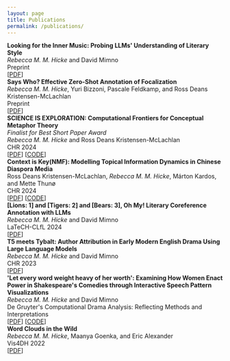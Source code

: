 ```yaml
---
layout: page
title: Publications
permalink: /publications/
---
```

<link rel="stylesheet" href="/assets/css/main.css">
<div style="font-weight: bold;"><emph>Looking for the Inner Music</emph>: Probing LLMs' Understanding of Literary Style</div>
<div><em class='author-highlight'>Rebecca M. M. Hicke</em> and David Mimno</div>
<div>Preprint</div>
<div>[<a href="https://arxiv.org/pdf/2502.03647">PDF</a>]</div>
<div class="small-spacer"></div>
<div style="font-weight: bold;">Says Who? Effective Zero-Shot Annotation of Focalization</div>
<div><em class='author-highlight'>Rebecca M. M. Hicke</em>, Yuri Bizzoni, Pascale Feldkamp, and Ross Deans Kristensen-McLachlan</div>
<div>Preprint</div>
<div>[<a href="https://arxiv.org/pdf/2409.11390">PDF</a>]</div>
<div class="small-spacer"></div>
<div style="font-weight: bold;">SCIENCE IS EXPLORATION: Computational Frontiers for Conceptual Metaphor Theory</div>
<div><em>Finalist for Best Short Paper Award</em></div>
<div><em class='author-highlight'>Rebecca M. M. Hicke</em> and Ross Deans Kristensen-McLachlan</div>
<div>CHR 2024</div>
<div>[<a href="https://ceur-ws.org/Vol-3834/paper60.pdf">PDF</a>] [<a href="https://github.com/rmatouschekh/science-is-exploration">CODE</a>]</div>
<div class="small-spacer"></div>
<div style="font-weight: bold;">Context is Key(NMF): Modelling Topical Information Dynamics in Chinese Diaspora Media</div>
<div>Ross Deans Kristensen-McLachlan, <em class='author-highlight'>Rebecca M. M. Hicke</em>, Márton Kardos, and Mette Thunø</div>
<div>CHR 2024</div>
<div>[<a href="https://ceur-ws.org/Vol-3834/paper49.pdf">PDF</a>] [<a href="https://github.com/x-tabdeveloping/turftopic">CODE</a>]</div>
<div class="small-spacer"></div>
<div style="font-weight: bold;">[Lions: 1] and [Tigers: 2] and [Bears: 3], Oh My! Literary Coreference Annotation with LLMs</div>
<div><em class='author-highlight'>Rebecca M. M. Hicke</em> and David Mimno</div>
<div>LaTeCH-CLfL 2024</div>
<div>[<a href="https://arxiv.org/pdf/2401.17922.pdf">PDF</a>]</div>
<div class="small-spacer"></div>
<div style="font-weight: bold;">T5 meets Tybalt: Author Attribution in Early Modern English Drama Using Large Language Models</div>
<div><em class='author-highlight'>Rebecca M. M. Hicke</em> and David Mimno</div>
<div>CHR 2023</div>
<div>[<a href="https://ceur-ws.org/Vol-3558/paper2757.pdf">PDF</a>]</div>
<div class="small-spacer"></div>
<div style="font-weight: bold;">'Let every word weight heavy of her worth': Examining How Women Enact Power in Shakespeare's Comedies through Interactive Speech Pattern Visualizations</div>
<div><em class='author-highlight'>Rebecca M. M. Hicke</em> and David Mimno</div>
<div>De Gruyter's Computational Drama Analysis: Reflecting Methods and Interpretations</div>
<div>[<a href="https://www.degruyter.com/document/doi/10.1515/9783111071824/html">PDF</a>] [<a href="https://github.com/rmatouschekh/shakespeare_comedy_annotations">CODE</a>]</div>
<div class="small-spacer"></div>
<div style="font-weight: bold;">Word Clouds in the Wild</div>
<div><em class='author-highlight'>Rebecca M. M. Hicke</em>, Maanya Goenka, and Eric Alexander</div>
<div>Vis4DH 2022</div>
<div>[<a href="https://arxiv.org/pdf/2210.08059.pdf">PDF</a>]</div>